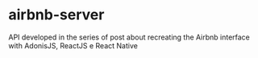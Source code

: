 # airbnb-server
 API developed in the series of post about recreating the Airbnb interface with AdonisJS, ReactJS e React Native
